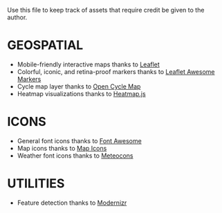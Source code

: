 Use this file to keep track of assets that require credit be given to the author.

GEOSPATIAL
============================================
* Mobile-friendly interactive maps thanks to [Leaflet](http://leaflet.js/)
* Colorful, iconic, and retina-proof markers thanks to [Leaflet Awesome Markers](https://github.com/lvoogdt/Leaflet.awesome-markers)
* Cycle map layer thanks to [Open Cycle Map](http://www.thunderforest.com/opencyclemap/)
* Heatmap visualizations thanks to [Heatmap.js](http://www.patrick-wied.at/static/heatmapjs/)

ICONS
============================================

* General font icons thanks to [Font Awesome](http://fontawesome.io/)
* Map icons thanks to [Map Icons](http://map-icons.com/)
* Weather font icons thanks to [Meteocons](http://www.alessioatzeni.com/meteocons/)

UTILITIES
============================================

* Feature detection thanks to [Modernizr](http://modernizr.com/)